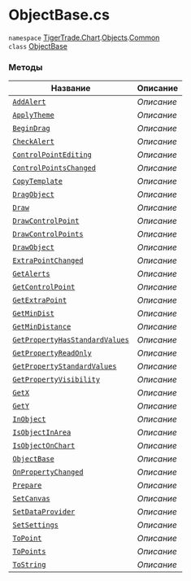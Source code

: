 
# ObjectBase.cs
`namespace` [TigerTrade.Chart](../../../TigerTrade.Chart.md).[Objects](../../../TigerTrade.Chart/Objects.md).[Common](../../../TigerTrade.Chart/Objects/Common.md)  
    `class` [ObjectBase](../../ObjectBase.cs.md)

### Методы
| Название | Описание |
| --- | --- |
| [`AddAlert`](./Методы/AddAlert.md) | *Описание* |
| [`ApplyTheme`](./Методы/ApplyTheme.md) | *Описание* |
| [`BeginDrag`](./Методы/BeginDrag.md) | *Описание* |
| [`CheckAlert`](./Методы/CheckAlert.md) | *Описание* |
| [`ControlPointEditing`](./Методы/ControlPointEditing.md) | *Описание* |
| [`ControlPointsChanged`](./Методы/ControlPointsChanged.md) | *Описание* |
| [`CopyTemplate`](./Методы/CopyTemplate.md) | *Описание* |
| [`DragObject`](./Методы/DragObject.md) | *Описание* |
| [`Draw`](./Методы/Draw.md) | *Описание* |
| [`DrawControlPoint`](./Методы/DrawControlPoint.md) | *Описание* |
| [`DrawControlPoints`](./Методы/DrawControlPoints.md) | *Описание* |
| [`DrawObject`](./Методы/DrawObject.md) | *Описание* |
| [`ExtraPointChanged`](./Методы/ExtraPointChanged.md) | *Описание* |
| [`GetAlerts`](./Методы/GetAlerts.md) | *Описание* |
| [`GetControlPoint`](./Методы/GetControlPoint.md) | *Описание* |
| [`GetExtraPoint`](./Методы/GetExtraPoint.md) | *Описание* |
| [`GetMinDist`](./Методы/GetMinDist.md) | *Описание* |
| [`GetMinDistance`](./Методы/GetMinDistance.md) | *Описание* |
| [`GetPropertyHasStandardValues`](./Методы/GetPropertyHasStandardValues.md) | *Описание* |
| [`GetPropertyReadOnly`](./Методы/GetPropertyReadOnly.md) | *Описание* |
| [`GetPropertyStandardValues`](./Методы/GetPropertyStandardValues.md) | *Описание* |
| [`GetPropertyVisibility`](./Методы/GetPropertyVisibility.md) | *Описание* |
| [`GetX`](./Методы/GetX.md) | *Описание* |
| [`GetY`](./Методы/GetY.md) | *Описание* |
| [`InObject`](./Методы/InObject.md) | *Описание* |
| [`IsObjectInArea`](./Методы/IsObjectInArea.md) | *Описание* |
| [`IsObjectOnChart`](./Методы/IsObjectOnChart.md) | *Описание* |
| [`ObjectBase`](./Методы/ObjectBase.md) | *Описание* |
| [`OnPropertyChanged`](./Методы/OnPropertyChanged.md) | *Описание* |
| [`Prepare`](./Методы/Prepare.md) | *Описание* |
| [`SetCanvas`](./Методы/SetCanvas.md) | *Описание* |
| [`SetDataProvider`](./Методы/SetDataProvider.md) | *Описание* |
| [`SetSettings`](./Методы/SetSettings.md) | *Описание* |
| [`ToPoint`](./Методы/ToPoint.md) | *Описание* |
| [`ToPoints`](./Методы/ToPoints.md) | *Описание* |
| [`ToString`](./Методы/ToString.md) | *Описание* |
